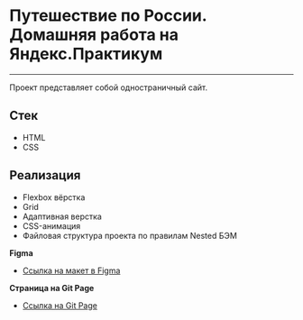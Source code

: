 # Путешествие по России. Домашняя работа на Яндекс.Практикум
---

Проект представляет собой одностраничный сайт.

## Стек
* HTML
* CSS

## Реализация
* Flexbox вёрстка
* Grid
* Адаптивная верстка
* CSS-анимация
* Файловая структура проекта по правилам Nested БЭМ


**Figma**

* [Ссылка на макет в Figma](https://www.figma.com/file/5S2WSbEFL6awjVWJ0NWL8Q/Sprint-3_-Russia-_-desktop-mobile?node-id=28503%3A0)

**Страница на Git Page**

* [Ссылка на Git Page](https://kiars1.github.io/russian-travel)
